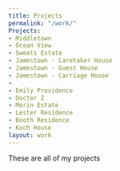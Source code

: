 ```yaml
---
title: Projects
permalink: "/work/"
Projects:
- Middletown
- Ocean View
- Sweats Estate
- Jamestown - Caretaker House
- Jamestown - Guest House
- Jamestown - Carriage House
- 
- Emily Providence
- Doctor Z
- Morin Estate
- Lester Residence
- Booth Residence
- Koch House
layout: work
---
```


These are all of my projects
